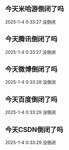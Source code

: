## 今天米哈游倒闭了吗

2025-1-4 0:33:27 没倒闭

## 今天腾讯倒闭了吗

2025-1-4 0:33:27 没倒闭

## 今天微博倒闭了吗

2025-1-4 0:33:28 没倒闭

## 今天百度倒闭了吗

2025-1-4 0:33:29 没倒闭

## 今天CSDN倒闭了吗

2025-1-4 0:33:29 没倒闭

